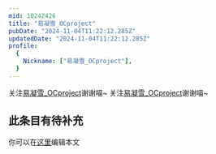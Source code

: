 ```yaml
---
mid: 10242426
title: "易凝雪_OCproject"
pubDate: "2024-11-04T11:22:12.285Z"
updatedDate: "2024-11-04T11:22:12.285Z"
profile:
  {
    Nickname: ["易凝雪_OCproject"],
  }
---
```


关注[易凝雪_OCproject](https://space.bilibili.com/10242426)谢谢喵~ 关注[易凝雪_OCproject](https://space.bilibili.com/10242426)谢谢喵~

## 此条目有待补充
你可以在[这里](https://github.com/Yuhanawa/VTuber.ICU-Content/edit/master/v/易凝雪_OCproject/index.md)编辑本文
